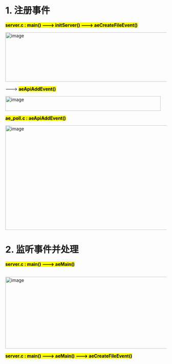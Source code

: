 # 1. 注册事件
**<mark>server.c : main() --->  initServer() --->  aeCreateFileEvent()</mark>** <br>

<img width="721" height="154" alt="image" src="https://github.com/user-attachments/assets/3c46794a-e7d1-487c-8d8f-0d7e0dc97172" />

<br>

---> **<mark>aeApiAddEvent()</mark>**

<img width="485" height="46" alt="image" src="https://github.com/user-attachments/assets/8e88d7b8-9c7a-4c88-8aa7-055e6c015e54" />

<br>

**<mark>ae_poll.c : aeApiAddEvent()</mark>**

<img width="649" height="326" alt="image" src="https://github.com/user-attachments/assets/c2391e4c-ed8e-4dd4-a65b-194f8c1bafa0" />

# 2. 监听事件并处理

**<mark>server.c : main() --->  aeMain()</mark>** <br>
<br>

<img width="728" height="224" alt="image" src="https://github.com/user-attachments/assets/f177fe7b-6f84-4254-b53d-4f67246596ad" />

<br>

**<mark>server.c : main() --->  aeMain() --->  aeCreateFileEvent()</mark>** <br>



